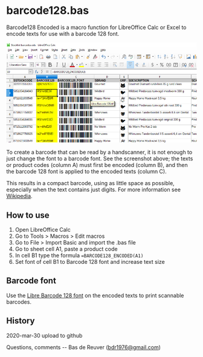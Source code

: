 barcode128.bas
==============

Barcode128 Encoded is a macro function for LibreOffice Calc or Excel to
encode texts for use with a barcode 128 font.

![LibreOffice barcode 128 encoded texts](/preview.png?raw=true "preview")

To create a barcode that can be read by a handscanner, it is not enough to just
change the font to a barcode font. See the screenshot above; the texts or
product codes (column A) must first be encoded (column B), and then the
barcode 128 font is applied to the encoded texts (column C).

This results in a compact barcode, using as little space as possible,
especially when the text contains just digits.
For more information see [Wikipedia](https://en.wikipedia.org/wiki/Code_128).

How to use
----------

1) Open LibreOffice Calc
2) Go to Tools > Macros > Edit macros
3) Go to File > Import Basic and import the .bas file
4) Go to sheet cell A1, paste a product code
5) In cell B1 type the formula `=BARCODE128_ENCODED(A1)`
6) Set font of cell B1 to Barcode 128 font and increase text size

Barcode font
------------
Use the [Libre Barcode 128 font](https://fonts.google.com/?query=barcode+128) 
on the encoded texts to print scannable barcodes.

History
-------
2020-mar-30 upload to github

Questions, comments -- Bas de Reuver (bdr1976@gmail.com)

